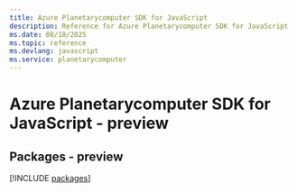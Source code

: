 ```yaml
---
title: Azure Planetarycomputer SDK for JavaScript
description: Reference for Azure Planetarycomputer SDK for JavaScript
ms.date: 08/18/2025
ms.topic: reference
ms.devlang: javascript
ms.service: planetarycomputer
---
```

# Azure Planetarycomputer SDK for JavaScript - preview
## Packages - preview
[!INCLUDE [packages](planetarycomputer-index.md)]